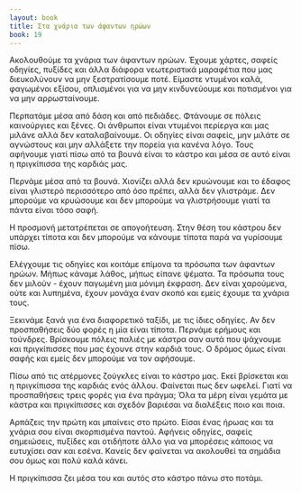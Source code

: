 ```yaml
---
layout: book
title: Στα χνάρια των άφαντων ηρώων
book: 19
---
```

Ακολουθούμε τα χνάρια των άφαντων ηρώων. Έχουμε χάρτες, σαφείς οδηγίες, πυξίδες και άλλα διάφορα νεωτεριστικά μαραφέτια που μας διευκολύνουν να μην ξεστρατίσουμε ποτέ. Είμαστε ντυμένοι καλά, φαγωμένοι εξίσου, οπλισμένοι για να μην κινδυνεύουμε και ποτισμένοι για να μην αρρωσταίνουμε.

Περπατάμε μέσα από δάση και από πεδιάδες. Φτάνουμε σε πόλεις καινούργιες και ξένες. Οι άνθρωποι είναι ντυμένοι περίεργα και μας μιλάνε αλλά δεν καταλαβαίνουμε. Οι οδηγίες είναι σαφείς, μην μιλάτε σε αγνώστους και μην αλλάξετε την πορεία για κανένα λόγο. Τους αφήνουμε γιατί πίσω από τα βουνά είναι το κάστρο και μέσα σε αυτό είναι η πριγκίπισσα της καρδιάς μας.

Περνάμε μέσα από τα βουνά. Χιονίζει αλλά δεν κρυώνουμε και το έδαφος είναι γλιστερό περισσότερο από όσο πρέπει, αλλά δεν γλιστράμε. Δεν μπορούμε να κρυώσουμε και δεν μπορούμε να γλιστρήσουμε γιατί τα πάντα είναι τόσο σαφή.

Η προσμονή μετατρέπεται σε απογοήτευση. Στην θέση του κάστρου δεν υπάρχει τίποτα και δεν μπορούμε να κάνουμε τίποτα παρά να γυρίσουμε πίσω.

Ελέγχουμε τις οδηγίες και κοιτάμε επίμονα τα πρόσωπα των άφαντων ηρώων. Μήπως κάναμε λάθος, μήπως είπανε ψέματα. Τα πρόσωπα τους δεν μιλούν - έχουν παγωμένη μια μόνιμη έκφραση. Δεν είναι χαρούμενα, ούτε και λυπημένα, έχουν μονάχα έναν σκοπό και εμείς έχουμε τα χνάρια τους.

Ξεκινάμε ξανά για ένα διαφορετικό ταξίδι, με τις ίδιες οδηγίες. Αν δεν προσπαθήσεις δύο φορές η μία είναι τίποτα. Περνάμε ερήμους και τούνδρες. Βρίσκουμε πόλεις παλιές με κάστρα σαν αυτά που ψάχνουμε και πριγκίπισσες που μας έχουνε στην καρδιά τους. Ο δρόμος όμως είναι σαφής και εμείς δεν μπορούμε να τον αφήσουμε.

Πίσω από τις ατέρμονες ζούγκλες είναι το κάστρο μας. Εκεί βρίσκεται και η πριγκίπισσα της καρδιάς ενός άλλου. Φαίνεται πως δεν ωφελεί. Γιατί να προσπαθήσεις τρεις φορές για ένα πράγμα; Όλα τα μέρη είναι γεμάτα με κάστρα και πριγκίπισσες και σχεδόν βαριέσαι να διαλέξεις ποιο και ποια.

Αρπάζεις την πρώτη και μπαίνεις στο πρώτο. Είσαι ένας ήρωας και τα χνάρια σου είναι σκορπισμένα παντού. Αφήνεις οδηγίες, σαφείς σημειώσεις, πυξίδες και οτιδήποτε άλλο για να μπορέσεις κάποιος να ευτυχίσει σαν και εσένα. Κανείς δεν φαίνεται να ακολουθεί τα σημάδια σου όμως και πολύ καλά κάνει.

Η πριγκίπισσα ζει μέσα του και αυτός στο κάστρο πάνω στο ποτάμι.
